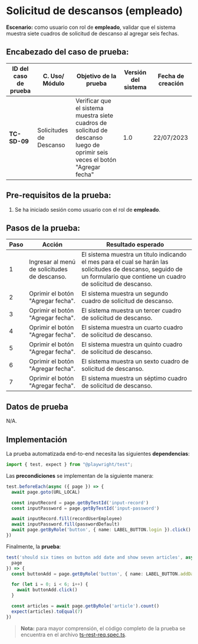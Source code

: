 # Solicitud de descansos (empleado)

**Escenario:** como usuario con rol de **empleado**, validar que el sistema muestra siete cuadros de solicitud de descanso al agregar seis fechas.

## Encabezado del caso de prueba:

| ID del caso de prueba | C. Uso/ Módulo | Objetivo de la prueba                                                                        | Versión del sistema | Fecha de creación |
| --------------------- | -------------- | -------------------------------------------------------------------------------------------- | ------------------- | ----------------- |
| **TC-SD-09**          | Solicitudes de Descanso | Verificar que el sistema muestra siete cuadros de solicitud de descanso luego de oprimir seis veces el botón "Agregar fecha" | 1.0                 | 22/07/2023        |

## Pre-requisitos de la prueba:

1. Se ha iniciado sesión como usuario con el rol de **empleado**.

## Pasos de la prueba:

| Paso | Acción                                                                 | Resultado esperado                                                                                                                                                               |
| ---- | ---------------------------------------------------------------------- | -------------------------------------------------------------------------------------------------------------------------------------------------------------------------------- |
| 1 | Ingresar al menú de solicitudes de descanso. | El sistema muestra un titulo indicando el mes para el cual se harán las solicitudes de descanso, seguido de un formulario que contiene un cuadro de solicitud de descanso. |
| 2 | Oprimir el botón "Agregar fecha". | El sistema muestra un segundo cuadro de solicitud de descanso. |
| 3 | Oprimir el botón "Agregar fecha". | El sistema muestra un tercer cuadro de solicitud de descanso. |
| 4 | Oprimir el botón "Agregar fecha". | El sistema muestra un cuarto cuadro de solicitud de descanso. |
| 5 | Oprimir el botón "Agregar fecha". | El sistema muestra un quinto cuadro de solicitud de descanso. |
| 6 | Oprimir el botón "Agregar fecha". | El sistema muestra un sexto cuadro de solicitud de descanso. |
| 7 | Oprimir el botón "Agregar fecha". | El sistema muestra un séptimo cuadro de solicitud de descanso. |


## Datos de prueba

N/A.

## Implementación

La prueba automatizada end-to-end necesita las siguientes **dependencias**:

```typescript
import { test, expect } from "@playwright/test";
```

Las **precondiciones** se implementan de la siguiente manera:

```typescript
test.beforeEach(async ({ page }) => {
  await page.goto(URL_LOCAL)

  const inputRecord = page.getByTestId('input-record')
  const inputPassword = page.getByTestId('input-password')

  await inputRecord.fill(recordUserEmployee)
  await inputPassword.fill(passwordDefault)
  await page.getByRole('button', { name: LABEL_BUTTON.login }).click()
})
```

Finalmente, la **prueba**:

```typescript
test('should six times on button add date and show seven articles', async ({
  page
}) => {
  const buttonAdd = page.getByRole('button', { name: LABEL_BUTTON.addDate })

  for (let i = 0; i < 6; i++) {
    await buttonAdd.click()
  }

  const articles = await page.getByRole('article').count()
  expect(articles).toEqual(7)
})
```

> **Nota:** para mayor comprensión, el código completo de la prueba se encuentra en el archivo [ts-rest-req.spec.ts]().